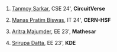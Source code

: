 1. [Tanmoy Sarkar](https://www.linkedin.com/in/tanmoy741127/), CSE 24', **CircuitVerse**

2. [Manas Pratim Biswas](https://www.linkedin.com/in/manas-pratim-biswas/), IT 24', **CERN-HSF**

3. [Aritra Majumder](https://www.linkedin.com/in/aritra-majumder-juee23/), EE 23', **Mathesar**

4. [Srirupa Datta](https://www.linkedin.com/in/srirupa-datta/), EE 23', **KDE**
